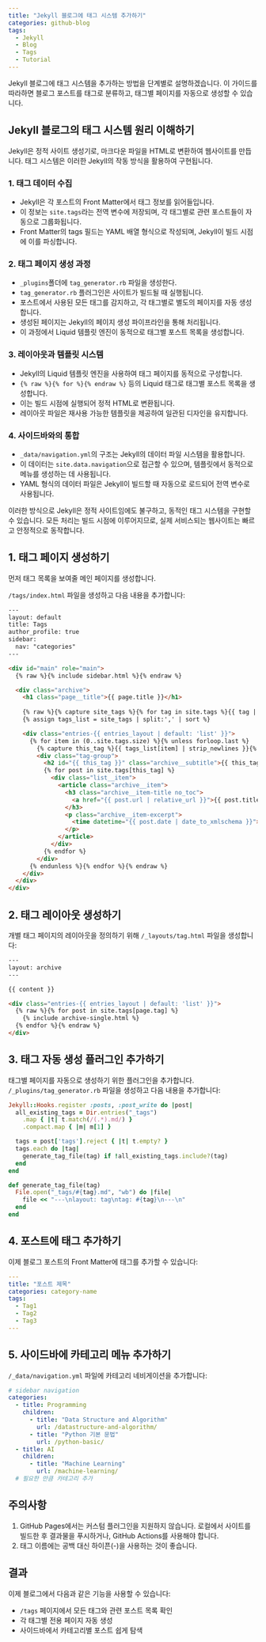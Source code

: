 ```yaml
---
title: "Jekyll 블로그에 태그 시스템 추가하기"
categories: github-blog
tags:
  - Jekyll
  - Blog
  - Tags
  - Tutorial
---
```


Jekyll 블로그에 태그 시스템을 추가하는 방법을 단계별로 설명하겠습니다. 이 가이드를 따라하면 블로그 포스트를 태그로 분류하고, 태그별 페이지를 자동으로 생성할 수 있습니다.

## Jekyll 블로그의 태그 시스템 원리 이해하기

Jekyll은 정적 사이트 생성기로, 마크다운 파일을 HTML로 변환하여 웹사이트를 만듭니다. 태그 시스템은 이러한 Jekyll의 작동 방식을 활용하여 구현됩니다.

### 1. 태그 데이터 수집
- Jekyll은 각 포스트의 Front Matter에서 태그 정보를 읽어들입니다.
- 이 정보는 `site.tags`라는 전역 변수에 저장되며, 각 태그별로 관련 포스트들이 자동으로 그룹화됩니다.
- Front Matter의 tags 필드는 YAML 배열 형식으로 작성되며, Jekyll이 빌드 시점에 이를 파싱합니다.

### 2. 태그 페이지 생성 과정
- `_plugins`폴더에 `tag_generator.rb` 파일을 생성한다.
- `tag_generator.rb` 플러그인은 사이트가 빌드될 때 실행됩니다.
- 포스트에서 사용된 모든 태그를 감지하고, 각 태그별로 별도의 페이지를 자동 생성합니다.
- 생성된 페이지는 Jekyll의 페이지 생성 파이프라인을 통해 처리됩니다.
- 이 과정에서 Liquid 템플릿 엔진이 동적으로 태그별 포스트 목록을 생성합니다.

### 3. 레이아웃과 템플릿 시스템
- Jekyll의 Liquid 템플릿 엔진을 사용하여 태그 페이지를 동적으로 구성합니다.
- `{% raw %}{% for %}{% endraw %}` 등의 Liquid 태그로 태그별 포스트 목록을 생성합니다.
- 이는 빌드 시점에 실행되어 정적 HTML로 변환됩니다.
- 레이아웃 파일은 재사용 가능한 템플릿을 제공하여 일관된 디자인을 유지합니다.

### 4. 사이드바와의 통합
- `_data/navigation.yml`의 구조는 Jekyll의 데이터 파일 시스템을 활용합니다.
- 이 데이터는 `site.data.navigation`으로 접근할 수 있으며, 템플릿에서 동적으로 메뉴를 생성하는 데 사용됩니다.
- YAML 형식의 데이터 파일은 Jekyll이 빌드할 때 자동으로 로드되어 전역 변수로 사용됩니다.

이러한 방식으로 Jekyll은 정적 사이트임에도 불구하고, 동적인 태그 시스템을 구현할 수 있습니다. 모든 처리는 빌드 시점에 이루어지므로, 실제 서비스되는 웹사이트는 빠르고 안정적으로 동작합니다.

## 1. 태그 페이지 생성하기

먼저 태그 목록을 보여줄 메인 페이지를 생성합니다.

`/tags/index.html` 파일을 생성하고 다음 내용을 추가합니다:

```html
---
layout: default
title: Tags
author_profile: true
sidebar:
  nav: "categories"
---

<div id="main" role="main">
  {% raw %}{% include sidebar.html %}{% endraw %}

  <div class="archive">
    <h1 class="page__title">{{ page.title }}</h1>
    
    {% raw %}{% capture site_tags %}{% for tag in site.tags %}{{ tag | first }}{% unless forloop.last %},{% endunless %}{% endfor %}{% endcapture %}
    {% assign tags_list = site_tags | split:',' | sort %}

    <div class="entries-{{ entries_layout | default: 'list' }}">
      {% for item in (0..site.tags.size) %}{% unless forloop.last %}
        {% capture this_tag %}{{ tags_list[item] | strip_newlines }}{% endcapture %}
        <div class="tag-group">
          <h2 id="{{ this_tag }}" class="archive__subtitle">{{ this_tag }}</h2>
          {% for post in site.tags[this_tag] %}
            <div class="list__item">
              <article class="archive__item">
                <h3 class="archive__item-title no_toc">
                  <a href="{{ post.url | relative_url }}">{{ post.title }}</a>
                </h3>
                <p class="archive__item-excerpt">
                  <time datetime="{{ post.date | date_to_xmlschema }}">{{ post.date | date: "%Y-%m-%d" }}</time>
                </p>
              </article>
            </div>
          {% endfor %}
        </div>
      {% endunless %}{% endfor %}{% endraw %}
    </div>
  </div>
</div>
```

## 2. 태그 레이아웃 생성하기

개별 태그 페이지의 레이아웃을 정의하기 위해 `/_layouts/tag.html` 파일을 생성합니다:

```html
---
layout: archive
---

{{ content }}

<div class="entries-{{ entries_layout | default: 'list' }}">
  {% raw %}{% for post in site.tags[page.tag] %}
    {% include archive-single.html %}
  {% endfor %}{% endraw %}
</div>
```

## 3. 태그 자동 생성 플러그인 추가하기

태그별 페이지를 자동으로 생성하기 위한 플러그인을 추가합니다. `/_plugins/tag_generator.rb` 파일을 생성하고 다음 내용을 추가합니다:

```ruby
Jekyll::Hooks.register :posts, :post_write do |post|
  all_existing_tags = Dir.entries("_tags")
    .map { |t| t.match(/(.*).md/) }
    .compact.map { |m| m[1] }

  tags = post['tags'].reject { |t| t.empty? }
  tags.each do |tag|
    generate_tag_file(tag) if !all_existing_tags.include?(tag)
  end
end

def generate_tag_file(tag)
  File.open("_tags/#{tag}.md", "wb") do |file|
    file << "---\nlayout: tag\ntag: #{tag}\n---\n"
  end
end
```

## 4. 포스트에 태그 추가하기

이제 블로그 포스트의 Front Matter에 태그를 추가할 수 있습니다:

```yaml
---
title: "포스트 제목"
categories: category-name
tags:
  - Tag1
  - Tag2
  - Tag3
---
```

## 5. 사이드바에 카테고리 메뉴 추가하기

`/_data/navigation.yml` 파일에 카테고리 네비게이션을 추가합니다:

```yaml
# sidebar navigation
categories:
  - title: Programming
    children:
      - title: "Data Structure and Algorithm" 
        url: /datastructure-and-algorithm/
      - title: "Python 기본 문법"
        url: /python-basic/
  - title: AI
    children:
      - title: "Machine Learning"
        url: /machine-learning/
  # 필요한 만큼 카테고리 추가
```

## 주의사항

1. GitHub Pages에서는 커스텀 플러그인을 지원하지 않습니다. 로컬에서 사이트를 빌드한 후 결과물을 푸시하거나, GitHub Actions를 사용해야 합니다.
2. 태그 이름에는 공백 대신 하이픈(-)을 사용하는 것이 좋습니다.

## 결과

이제 블로그에서 다음과 같은 기능을 사용할 수 있습니다:

- `/tags` 페이지에서 모든 태그와 관련 포스트 목록 확인
- 각 태그별 전용 페이지 자동 생성
- 사이드바에서 카테고리별 포스트 쉽게 탐색